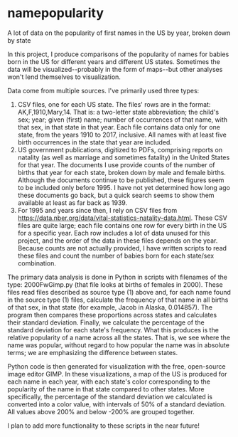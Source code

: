 # namepopularity
A lot of data on the popularity of first names in the US by year, broken down by state

In this project, I produce comparisons of the popularity of names for babies born in the US for different years and different US states. Sometimes the data will be visualized--probably in the form of maps--but other analyses won't lend themselves to visualization.

Data come from multiple sources. I've primarily used three types:
1. CSV files, one for each US state. The files' rows are in the format: AK,F,1910,Mary,14. That is: a two-letter state abbreviation; the child's sex; year; given (first) name; number of occurrences of that name, with that sex, in that state in that year. Each file contains data only for one state, from the years 1910 to 2017, inclusive. All names with at least five birth occurrences in the state that year are included.
2. US government publications, digitized to PDFs, comprising reports on natality (as well as marriage and sometimes fatality) in the United States for that year. The documents I use provide counts of the number of births that year for each state, broken down by male and female births. Although the documents continue to be published, these figures seem to be included only before 1995. I have not yet determined how long ago these documents go back, but a quick search seems to show them available at least as far back as 1939.
3. For 1995 and years since then, I rely on CSV files from <https://data.nber.org/data/vital-statistics-natality-data.html>. These CSV files are quite large; each file contains one row for every birth in the US for a specific year. Each row includes a lot of data unused for this project, and the order of the data in these files depends on the year. Because counts are not actually provided, I have written scripts to read these files and count the number of babies born for each state/sex combination.

The primary data analysis is done in Python in scripts with filenames of the type: 2000FwGimp.py (that file looks at births of females in 2000). These files read files described as source type (1) above and, for each name found in the source type (1) files, calculate the frequency of that name in all births of that sex, in that state (for example, Jacob in Alaska, 0.014857). The program then compares these proportions across states and calculates their standard deviation. Finally, we calculate the percentage of the standard deviation for each state's frequency. What this produces is the relative popularity of a name across all the states. That is, we see where the name was popular, without regard to how popular the name was in absolute terms; we are emphasizing the difference between states.

Python code is then generated for visualization with the free, open-source image editor GIMP. In these visualizations, a map of the US is produced for each name in each year, with each state's color corresponding to the popularity of the name in that state compared to other states. More specifically, the percentage of the standard deviation we calculated is converted into a color value, with intervals of 50% of a standard deviation. All values above 200% and below -200% are grouped together.

I plan to add more functionality to these scripts in the near future!
